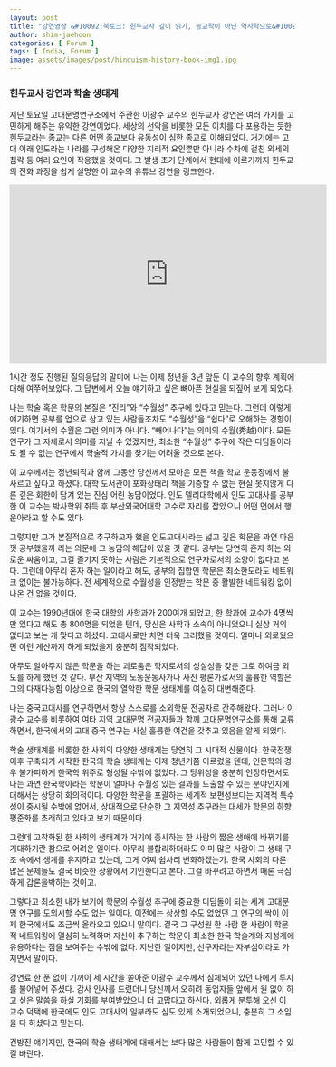 ```yaml
---
layout: post
title: "강연영상 &#10092;북토크: 힌두교사 깊이 읽기, 종교학이 아닌 역사학으로&#10093;"
author: shim-jaehoon
categories: [ Forum ]
tags: [ India, Forum ] 
image: assets/images/post/hinduism-history-book-img1.jpg
---
```


### 힌두교사 강연과 학술 생태계

지난 토요일 고대문명연구소에서 주관한 이광수 교수의 힌두교사 강연은 여러 가지를 고민하게 해주는 유익한 강연이었다. 세상의 선악을 비롯한 모든 이치를 다 포용하는 듯한 힌두교라는 종교는 다른 어떤 종교보다 유동성이 심한 종교로 이해되었다. 거기에는 고대 이래 인도라는 나라를 구성해온 다양한 지리적 요인뿐만 아니라 수차에 걸친 외세의 침략 등 여러 요인이 작용했을 것이다. 그 발생 초기 단계에서 현대에 이르기까지 힌두교의 진화 과정을 쉽게 설명한 이 교수의 유튜브 강연을 링크한다.
<br>


<iframe width="560" height="315" src="https://www.youtube.com/embed/zUY1-zDx1fI" title="YouTube video player" frameborder="0" allow="accelerometer; autoplay; clipboard-write; encrypted-media; gyroscope; picture-in-picture" allowfullscreen></iframe>


<br>

1시간 정도 진행된 질의응답의 말미에 나는 이제 정년을 3년 앞둔 이 교수의 향후 계획에 대해 여쭈어보았다. 그 답변에서 오늘 얘기하고 싶은 뼈아픈 현실을 되짚어 보게 되었다.

나는 학술 혹은 학문의 본질은 “진리”와 “수월성” 추구에 있다고 믿는다. 그런데 이렇게 얘기하면 공부를 업으로 삼고 있는 사람들조차도 “수월성”을 “쉽다”로 오해하는 경향이 있다. 여기서의 수월은 그런 의미가 아니다. “빼어나다”는 의미의 수월(秀越)이다. 모든 연구가 그 자체로서 의미를 지닐 수 있겠지만, 최소한 “수월성” 추구에 작은 디딤돌이라도 될 수 없는 연구에서 학술적 가치를 찾기는 어려울 것으로 본다.

이 교수께서는 정년퇴직과 함께 그동안 당신께서 모아온 모든 책을 학교 운동장에서 불사르고 싶다고 하셨다. 대학 도서관이 포화상태라 책을 기증할 수 없는 현실 못지않게 다른 깊은 회한이 담겨 있는 진심 어린 농담이었다. 인도 델리대학에서 인도 고대사를 공부한 이 교수는 박사학위 취득 후 부산외국어대학 교수로 자리를 잡았으니 어떤 면에서 행운아라고 할 수도 있다.

그렇지만 그가 본질적으로 추구하고자 했을 인도고대사라는 넓고 깊은 학문을 과연 마음껏 공부했을까 라는 의문에 그 농담의 해답이 있을 것 같다. 공부는 당연히 혼자 하는 외로운 싸움이고, 그걸 즐기지 못하는 사람은 기본적으로 연구자로서의 소양이 없다고 본다. 그런데 아무리 혼자 하는 일이라고 해도, 공부의 집합인 학문은 최소한도라도 네트워크 없이는 불가능하다. 전 세계적으로 수월성을 인정받는 학문 중 활발한 네트워킹 없이 나온 건 없을 것이다.

이 교수는 1990년대에 한국 대학의 사학과가 200여개 되었고, 한 학과에 교수가 4명씩만 있다고 해도 총 800명을 되었을 텐데, 당신은 사학과 소속이 아니었으니 실상 거의 없다고 보는 게 맞다고 하셨다. 고대사로만 치면 더욱 그러했을 것이다. 얼마나 외로웠으면 이런 계산까지 하게 되었을지 충분히 짐작되었다.

아무도 알아주지 않은 학문을 하는 괴로움은 학자로서의 성실성을 갖춘 그로 하여금 외도를 하게 했던 것 같다. 부산 지역의 노동운동사가나 사진 평론가로서의 훌륭한 역할은 그의 다재다능함 이상으로 한국의 열악한 학문 생태계를 여실히 대변해준다.

나는 중국고대사를 연구하면서 항상 스스로를 소외학문 전공자로 간주해왔다. 그러나 이광수 교수를 비롯하여 여타 지역 고대문명 전공자들과 함께 고대문명연구소를 통해 교류하면서, 한국에서의 고대 중국 연구는 사실 훌륭한 여건을 갖추고 있음을 알게 되었다.

학술 생태계를 비롯한 한 사회의 다양한 생태계는 당연히 그 시대적 산물이다. 한국전쟁 이후 구축되기 시작한 한국의 학술 생태계는 이제 청년기쯤 이르렀을 텐데, 인문학의 경우 불가피하게 한국학 위주로 형성될 수밖에 없었다. 그 당위성을 충분히 인정하면서도 나는 과연 한국학이라는 학문이 얼마나 수월성 있는 결과를 도출할 수 있는 분야인지에 대해서는 상당히 회의적이다. 다양한 학문을 포괄하는 세계적 보편성보다는 지역적 특수성이 중시될 수밖에 없어서, 상대적으로 단순한 그 지역성 추구라는 대세가 학문의 하향평준화를 초래하고 있다고 보기 때문이다.

그런데 고착화된 한 사회의 생태계가 거기에 종사하는 한 사람의 짧은 생애에 바뀌기를 기대하기란 참으로 어려운 일이다. 아무리 불합리하더라도 이미 많은 사람이 그 생태 구조 속에서 생계를 유지하고 있는데, 그게 어찌 쉽사리 변화하겠는가. 한국 사회의 다른 많은 문제들도 결국 비슷한 상황에서 기인한다고 본다. 그걸 바꾸려고 하면서 때론 극심하게 갑론을박하는 것이고.

그렇다고 최소한 내가 보기에 학문의 수월성 추구에 중요한 디딤돌이 되는 세계 고대문명 연구를 도외시할 수도 없는 일이다. 이전에는 상상할 수도 없었던 그 연구의 싹이 이제 한국에서도 조금씩 올라오고 있으니 말이다. 결국 그 구성원 한 사람 한 사람이 학문적 네트워킹에 열심히 노력하며 자신이 추구하는 학문이 최소한 한국 학술계와 지성계에 유용하다는 점을 보여주는 수밖에 없다. 지난한 일이지만, 선구자라는 자부심이라도 가지면서 말이다.

강연료 한 푼 없이 기꺼이 세 시간을 쏟아준 이광수 교수께서 침체되어 있던 나에게 투지를 불어넣어 주셨다. 감사 인사를 드렸더니 당신께서 오히려 동업자들 앞에서 원 없이 하고 싶은 말씀을 하실 기회를 부여받았으니 더 고맙다고 하신다. 외롭게 분투해 오신 이 교수 덕택에 한국에도 인도 고대사의 일부라도 심도 있게 소개되었으니, 충분히 그 소임을 다 하셨다고 믿는다.

건방진 얘기지만, 한국의 학술 생태계에 대해서는 보다 많은 사람들이 함께 고민할 수 있길 바란다.

